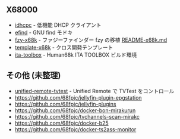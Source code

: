 ## X68000

- [idhcpc](https://github.com/68fpjc/idhcpc) - 低機能 DHCP クライアント
- [efind](https://github.com/68fpjc/efind) - GNU find モドキ
- [fzy-x68k](https://github.com/68fpjc/fzy-x68k) - ファジーファインダー fzy の移植 [README-x68k.md](https://github.com/68fpjc/fzy-x68k/blob/x68k-develop/README-x68k.md)
- [template-x68k](https://github.com/68fpjc/template-x68k) - クロス開発テンプレート
- [ita-toolbox](https://github.com/68fpjc/ita-toolbox) - Human68k ITA TOOLBOX ビルド環境

## その他 (未整理)

- [unified-remote-tvtest](https://github.com/68fpjc/unified-remote-tvtest) - Unified Remote で TVTest をコントロール
- https://github.com/68fpjc/jellyfin-plugin-epgstation
- https://github.com/68fpjc/jellyfin-plugins
- https://github.com/68fpjc/docker-bon-mirakurun
- https://github.com/68fpjc/tvchannels-scan-mirakc
- https://github.com/68fpjc/docker-b25
- https://github.com/68fpjc/docker-ts2ass-monitor
